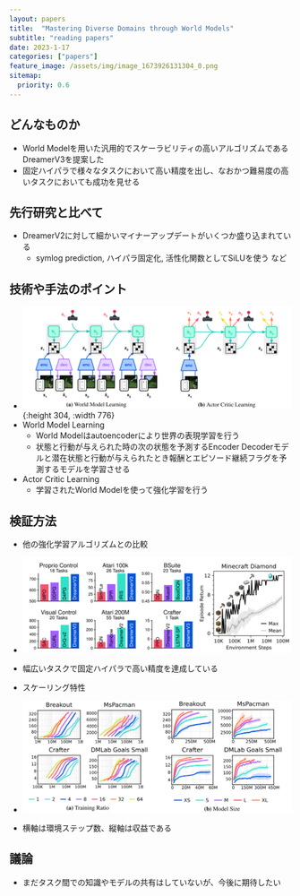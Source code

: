 ```yaml
---
layout: papers
title:  "Mastering Diverse Domains through World Models"
subtitle: "reading papers"
date: 2023-1-17
categories: ["papers"]
feature_image: /assets/img/image_1673926131304_0.png
sitemap:
  priority: 0.6
---
```

    
## どんなものか  
- World Modelを用いた汎用的でスケーラビリティの高いアルゴリズムであるDreamerV3を提案した  
- 固定ハイパラで様々なタスクにおいて高い精度を出し、なおかつ難易度の高いタスクにおいても成功を見せる  
<!--more-->

## 先行研究と比べて  
- DreamerV2に対して細かいマイナーアップデートがいくつか盛り込まれている  
	- symlog prediction, ハイパラ固定化, 活性化関数としてSiLUを使う など  

## 技術や手法のポイント  
- ![image.png](/assets/img/image_1673926131304_0.png){:height 304, :width 776}  
- World Model Learning  
	- World Modelはautoencoderにより世界の表現学習を行う  
	- 状態と行動が与えられた時の次の状態を予測するEncoder Decoderモデルと潜在状態と行動が与えられたとき報酬とエピソード継続フラグを予測するモデルを学習させる  
- Actor Critic Learning  
	- 学習されたWorld Modelを使って強化学習を行う  

## 検証方法  
- 他の強化学習アルゴリズムとの比較  
- ![image.png](/assets/img/image_1673927996346_0.png)  
- 幅広いタスクで固定ハイパラで高い精度を達成している  

- スケーリング特性  
- ![image.png](/assets/img/image_1673927774181_0.png)  
- 横軸は環境ステップ数、縦軸は収益である  

## 議論  
- まだタスク間での知識やモデルの共有はしていないが、今後に期待したい  